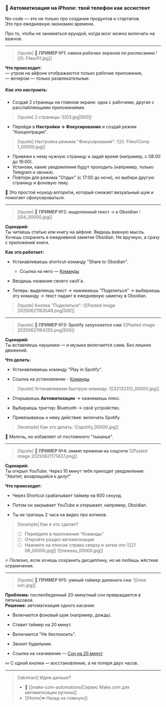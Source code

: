 ### 📱 Автоматизация на iPhone: твой телефон как ассистент

No-code — это не только про создание продуктов и стартапов.  
Это про ежедневную экономию времени. 

Про то, чтобы не заниматься ерундой, когда мозг можно включать на важное.

---

>[!quote] 🔹 **ПРИМЕР №1: смена рабочих экранов по расписанию**
>![[0. Files/01.jpg]]

**Что происходит:**  
— утром на айфоне отображаются только рабочие приложения,  
— вечером — только развлекательные.

##### **Как это настроить:**

- Создай 2 страницы на главном экране: одна с рабочими, другая с расслабляющими приложениями.

>[!quote] 2 страницы: 
>![[03.jpg|500]]

- Перейди в **Настройки → Фокусирование** и создай режим "Концентрация".

>[!quote] Настройка режима "Фокусирования":
>![[0. Files/Comp 1_00000.jpg]]


- Привяжи к нему нужную страницу и задай время (например, с 08:00 до 16:00).
- Установи, какие уведомления будут проходить (например, только Telegram и звонки).
- Повтори для режима "Отдых" (с 17:00 до ночи), но выбери другую страницу и фоновую тему.


🧠 Это простой ноукод-алгоритм, который снижает визуальный шум и помогает сфокусироваться.

---

>[!quote] 🔹 **ПРИМЕР №2: выделенный текст → в Obsidian**
![[04_00000.jpg]]

**Сценарий:**  
Ты читаешь статью или книгу на айфоне. Видишь важную мысль.  
Хочешь сохранить в ежедневной заметке Obsidian. Не вручную, а сразу с приложения книги.

**Как это работает:**

- Устанавливаешь shortcut-команду "Share to Obsidian".
	- Ссылка на него — [Команды](https://www.icloud.com/shortcuts/37a448f5c94a42d39091d99f7f0d166f)

- Вводишь название своего vault'а.
- Теперь: выделяешь текст → нажимаешь "Поделиться" → выбираешь эту команду → текст падает в ежедневную заметку в Obsidian.

>[!quote] Кнопка "Поделиться":
>![[Pasted image 20250621163549.png|500]]



---

>[!quote] **🔹 ПРИМЕР №3: Spotify запускается сам**
>![[Pasted image 20250621164255.png|500]]

**Сценарий:**  
Ты вставляешь наушники — и музыка включается сама. Без лишних движений.

**Что делать:**

- Устанавливаешь команду "Play in Spotify".

- Ссылка на установление - [Команды](https://www.icloud.com/shortcuts/f814205311c742e2b0c06ec162d6d51f)

>[!quote] Устанавливаем быструю команду:
>![[32132312_00000.jpg]]

- Открываешь **Автоматизации** → нажимаешь плюс.
    
- Выбираешь триггер: Bluetooth → своё устройство.
    
- Привязываешь к нему действие: включить Spotify.

>[!example] Как это делать: 
>![[spotify_00000.jpg]]


🎵 Мелочь, но избавляет от постоянного "тыканья".

---

>[!quote] **🔹 ПРИМЕР №4: лимит времени на соцсети**
>![[Pasted image 20250621171437.png]]

**Сценарий:**  
Ты открыл YouTube. Через 10 минут тебе приходит уведомление:  
_"Хватит, возвращайся к делу!"_

**Что происходит:**

- Через Shortcut срабатывает таймер на 600 секунд.
    
- Потом он закрывает YouTube и открывает, например, Obsidian.
    
- Ты не тратишь 2 часа на видео про котиков.

	
>[!example] Как я это сделал?
> - [ ] Перейдите в приложение "Команды"
> - [ ] Откройте раздел автоматизации
> - [ ] Нажмите на плюсик справа сверху и затем это
>![[21 06_00000.jpg]]
>![[newsss_00000.jpg]]
>

🔥 Полезно, если хочешь сохранить дисциплину, но не любишь жёсткие ограничения.

---

>[!quote] 🔹 **ПРИМЕР №5: умный таймер дневного сна**:
>![[new son.jpg]]

**Проблема:** послеобеденный 20-минутный сон превращается в пятичасовой.  
**Решение:** автоматизация одного касания:

- Включается фоновый шум (например, дождь).
- Ставит таймер на 20 минут.
- Включается "Не беспокоить".
- Звонит будильник.

- Ссылка на скачивание — [Сон на 20 минут](https://shareshortcuts.com/download/2417-power-nap-20-min-alarm-v1.03.html)

💤 С одной кнопки — восстановление, а не потеря двух часов.

---
> [!abstract] Идем дальше?
> - 🧠 [[make-com-automations|Сервис Make.com для автоматизации рутины]]
> - [[Home|⬅️ Назад на главную]]
